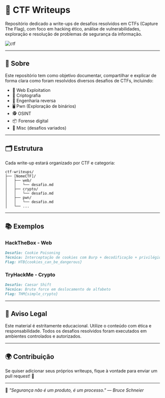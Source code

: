 # 🧠 CTF Writeups

Repositório dedicado a write-ups de desafios resolvidos em CTFs (Capture The Flag), com foco em hacking ético, análise de vulnerabilidades, exploração e resolução de problemas de segurança da informação.

![ctf](https://media.giphy.com/media/VbnUQpnihPSIgIXuZv/giphy.gif)

---

## 📌 Sobre

Este repositório tem como objetivo documentar, compartilhar e explicar de forma clara como foram resolvidos diversos desafios de CTFs, incluindo:

- 🔐 Web Exploitation
- 🧬 Criptografia
- 🧠 Engenharia reversa
- 🖥️ Pwn (Exploração de binários)
- 🕵️ OSINT
- 📦 Forense digital
- 🧩 Misc (desafios variados)

---

## 🗂 Estrutura

Cada write-up estará organizado por CTF e categoria:

```
ctf-writeups/
├── [NomeCTF]/
│   ├── web/
│   │   └── desafio.md
│   ├── crypto/
│   │   └── desafio.md
│   ├── pwn/
│   │   └── desafio.md
│   └── ...
```

---

## 📚 Exemplos

### HackTheBox - Web

```md
Desafio: Cookie Poisoning  
Técnica: Interceptação de cookies com Burp + decodificação + privilégio de admin  
Flag: HTB{cookies_can_be_dangerous}
```

### TryHackMe - Crypto

```md
Desafio: Caesar Shift  
Técnica: Brute force em deslocamento de alfabeto  
Flag: THM{simple_crypto}
```

---

## 🚨 Aviso Legal

Este material é estritamente educacional. Utilize o conteúdo com ética e responsabilidade. Todos os desafios resolvidos foram executados em ambientes controlados e autorizados.

---

## 🌍 Contribuição

Se quiser adicionar seus próprios writeups, fique à vontade para enviar um pull request! 🤝

---

📌 *"Segurança não é um produto, é um processo." — Bruce Schneier*
